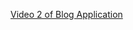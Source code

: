 [Video 2 of Blog Application](https://www.youtube.com/watch?v=teWwO-KCuzI&list=PL_6klLfS1WqHNuSuL25VSgiuuFoEvLVqy&index=5)
